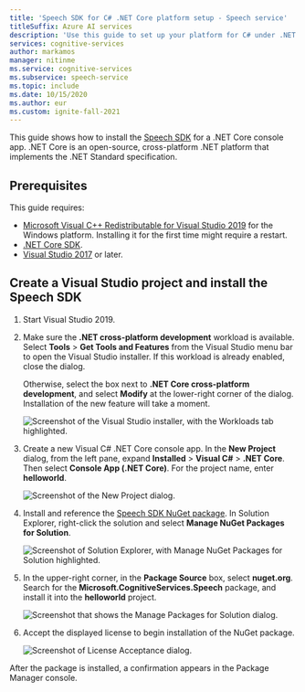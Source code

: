 ```yaml
---
title: 'Speech SDK for C# .NET Core platform setup - Speech service'
titleSuffix: Azure AI services
description: 'Use this guide to set up your platform for C# under .NET Core on Windows or macOS with the Speech SDK.'
services: cognitive-services
author: markamos
manager: nitinme
ms.service: cognitive-services
ms.subservice: speech-service
ms.topic: include
ms.date: 10/15/2020
ms.author: eur
ms.custom: ignite-fall-2021
---
```


This guide shows how to install the [Speech SDK](~/articles/ai-services/speech-service/speech-sdk.md) for a .NET Core console app. .NET Core is an open-source, cross-platform .NET platform that implements the .NET Standard specification.

## Prerequisites

This guide requires:

* [Microsoft Visual C++ Redistributable for Visual Studio 2019](https://support.microsoft.com/topic/the-latest-supported-visual-c-downloads-2647da03-1eea-4433-9aff-95f26a218cc0) for the Windows platform. Installing it for the first time might require a restart.
* [.NET Core SDK](https://dotnet.microsoft.com/download).
* [Visual Studio 2017](https://visualstudio.microsoft.com/downloads/) or later.

## Create a Visual Studio project and install the Speech SDK

1. Start Visual Studio 2019.

1. Make sure the **.NET cross-platform development** workload is available. Select **Tools** > **Get Tools and Features** from the Visual Studio menu bar to open the Visual Studio installer. If this workload is already enabled, close the dialog.   

   Otherwise, select the box next to **.NET Core cross-platform development**, and select **Modify** at the lower-right corner of the dialog. Installation of the new feature will take a moment.
   
   ![Screenshot of the Visual Studio installer, with the Workloads tab highlighted.](~/articles/ai-services/Speech-Service/media/sdk/vs-enable-net-core-workload.png)

1. Create a new Visual C# .NET Core console app. In the **New Project** dialog, from the left pane, expand **Installed** > **Visual C#** > **.NET Core**. Then select **Console App (.NET Core)**. For the project name, enter **helloworld**.

   ![Screenshot of the New Project dialog.](~/articles/ai-services/Speech-Service/media/sdk/qs-csharp-dotnetcore-windows-01-new-console-app.png "Create Visual C# Console App (.NET Core)")

1. Install and reference the [Speech SDK NuGet package](https://aka.ms/csspeech/nuget). In Solution Explorer, right-click the solution and select **Manage NuGet Packages for Solution**.

   ![Screenshot of Solution Explorer, with Manage NuGet Packages for Solution highlighted.](~/articles/ai-services/Speech-Service/media/sdk/qs-csharp-dotnetcore-windows-02-manage-nuget-packages.png "Manage NuGet Packages for Solution")

1. In the upper-right corner, in the **Package Source** box, select **nuget.org**. Search for the **Microsoft.CognitiveServices.Speech** package, and install it into the **helloworld** project.

   ![Screenshot that shows the Manage Packages for Solution dialog.](~/articles/ai-services/Speech-Service/media/sdk/qs-csharp-dotnetcore-windows-03-nuget-install-1.0.0.png "Install NuGet package")

1. Accept the displayed license to begin installation of the NuGet package.

   ![Screenshot of License Acceptance dialog.](~/articles/ai-services/Speech-Service/media/sdk/qs-csharp-dotnetcore-windows-04-nuget-license.png "Accept the license")

After the package is installed, a confirmation appears in the Package Manager console.
